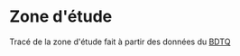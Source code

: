 # Zone d'étude

Tracé de la zone d'étude fait à partir des données du [BDTQ](https://www.donneesquebec.ca/recherche/dataset/cartes-topographiques-a-l-echelle-de-1-20-000)
